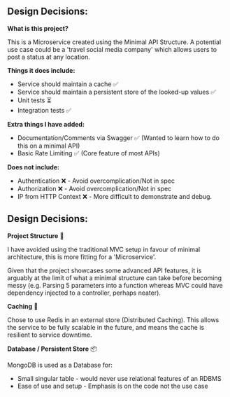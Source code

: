## Design Decisions:
**What is this project?**

This is a Microservice created using the Minimal API Structure.
A potential use case could be a 'travel social media company' which allows users to post a status at any location.

**Things it does include:**

- Service should maintain a cache ✅
- Service should maintain a persistent store of the looked-up values ✅
- Unit tests ⏳
- Integration tests ✅

**Extra things I have added:** 

- Documentation/Comments via Swagger ✅ (Wanted to learn how to do this on a minimal API)
- Basic Rate Limiting ✅ (Core feature of most APIs)

**Does not include:**

- Authentication ❌ - Avoid overcomplication/Not in spec
- Authorization ❌ - Avoid overcomplication/Not in spec
- IP from HTTP Context ❌ - More difficult to demonstrate and debug.


## Design Decisions:

**Project Structure** 🧱

I have avoided using the traditional MVC setup in favour of minimal architecture, this is more fitting for a 'Microservice'.

Given that the project showcases some advanced API features, it is arguably at the limit of what a minimal structure can take before becoming messy (e.g. Parsing 5 parameters into a function whereas MVC could have dependency injected to a controller, perhaps neater).  

**Caching** 💾

Chose to use Redis in an external store (Distributed Caching). This allows the service to be fully scalable in the future, and means the cache is resilient to service downtime.

**Database / Persistent Store** 📦

MongoDB is used as a Database for:
- Small singular table - would never use relational features of an RDBMS
- Ease of use and setup - Emphasis is on the code not the use case